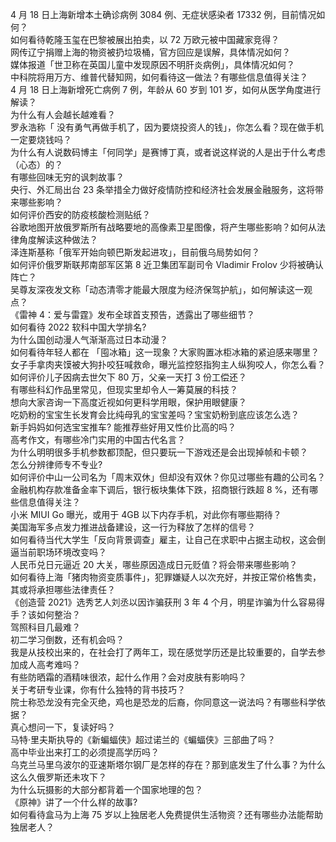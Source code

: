 4 月 18 日上海新增本土确诊病例 3084 例、无症状感染者 17332 例，目前情况如何？  
如何看待乾隆玉玺在巴黎被展出拍卖，以 72 万欧元被中国藏家竞得？  
网传辽宁捐赠上海的物资被扔垃圾桶，官方回应是误解，具体情况如何？  
媒体报道「世卫称在英国儿童中发现原因不明肝炎病例」，具体情况如何？  
中科院将用万方、维普代替知网，如何看待这一做法？有哪些信息值得关注？  
4 月 18 日上海新增死亡病例 7 例，年龄从 60 岁到 101 岁，如何从医学角度进行解读？  
为什么有人会越长越难看？  
罗永浩称「 没有勇气再做手机了，因为要烧投资人的钱」，你怎么看？现在做手机一定要烧钱吗？  
为什么有人说数码博主「何同学」是赛博丁真，或者说这样说的人是出于什么考虑（心态）的？  
有哪些回味无穷的讽刺故事？  
央行、外汇局出台 23 条举措全力做好疫情防控和经济社会发展金融服务，这将带来哪些影响？  
如何评价西安的防疫核酸检测贴纸？  
谷歌地图开放俄罗斯所有战略要地的高像素卫星图像，将产生哪些影响？如何从法律角度解读这种做法？  
泽连斯基称「俄军开始向顿巴斯发起进攻」，目前俄乌局势如何？  
如何评价俄罗斯联邦南部军区第 8 近卫集团军副司令 Vladimir Frolov 少将被确认阵亡？  
吴尊友深夜发文称「动态清零才能最大限度为经济保驾护航」，如何解读这一观点？  
《雷神 4：爱与雷霆》发布全球首支预告，透露出了哪些细节？  
如何看待 2022 软科中国大学排名?  
为什么国创动漫人气渐渐高过日本动漫？  
如何看待年轻人都在 「囤冰箱」这一现象？大家购置冰柜冰箱的紧迫感来哪里？  
女子手拿肉夹馍被大狗扑咬狂喊救命，曝光监控怒指狗主人纵狗咬人，你怎么看？  
如何评价儿子因病去世欠下 80 万，父亲一天打 3 份工偿还？  
有哪些科幻作品里常见，但现实里却令人一筹莫展的科技？  
想向大家咨询一下高度近视如何更科学用眼，保护用眼健康？  
吃奶粉的宝宝生长发育会比纯母乳的宝宝差吗？宝宝奶粉到底应该怎么选？  
新手妈妈如何选宝宝推车? 能推荐些好用又性价比高的吗？  
高考作文，有哪些冷门实用的中国古代名言？  
为什么明明很多手机参数都顶配，但只要玩一下游戏还是会出现掉帧和卡顿？  
怎么分辨律师专不专业?  
如何评价中山一公司名为「周末双休」但却没有双休？你见过哪些有趣的公司名？  
金融机构存款准备金率下调后，银行板块集体下跌，招商银行跌超 8 %，还有哪些信息值得关注？  
小米 MIUI Go 曝光，或用于 4GB 以下内存手机，对此你有哪些期待？  
美国海军多点发力推进战备建设，这一行为释放了怎样的信号？  
如何看待当代大学生「反向背景调查」雇主，让自己在求职中占据主动权，这会倒逼当前职场环境改变吗？  
人民币兑日元逼近 20 大关，哪些原因造成日元贬值？将会带来哪些影响？  
如何看待上海「猪肉物资变质事件」，犯罪嫌疑人以次充好，并按正常价格售卖，其或将承担哪些法律责任？  
《创造营 2021》选秀艺人刘丞以因诈骗获刑 3 年 4 个月，明星诈骗为什么容易得手？该如何整治？  
驾照科目几最难？  
初二学习倒数，还有机会吗？  
我是从技校出来的，在社会打了两年工，现在感觉学历还是比较重要的，自学去参加成人高考难吗？  
有些防晒霜的酒精味很浓，起什么作用？会对皮肤有影响吗？  
关于考研专业课，你有什么独特的背书技巧？  
院士称恐龙没有完全灭绝，鸡也是恐龙的后裔，你同意这一说法吗？有哪些科学依据？  
真心想问一下，复读好吗？  
马特·里夫斯执导的《新蝙蝠侠》超过诺兰的《蝙蝠侠》三部曲了吗？  
高中毕业出来打工的必须提高学历吗？  
乌克兰马里乌波尔的亚速斯塔尔钢厂是怎样的存在？那到底发生了什么事？为什么这么久俄罗斯还未攻下？  
为什么玩摄影的大部分都背着一个国家地理的包？  
《原神》讲了一个什么样的故事?  
如何看待盒马为上海 75 岁以上独居老人免费提供生活物资？还有哪些办法能帮助独居老人？  
